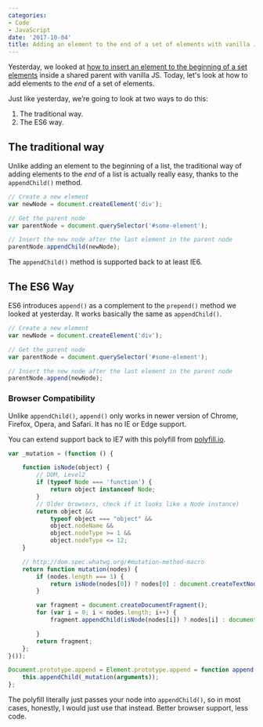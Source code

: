 ```yaml
---
categories:
- Code
- JavaScript
date: '2017-10-04'
title: Adding an element to the end of a set of elements with vanilla JavaScript
---
```


Yesterday, we looked at [how to insert an element to the beginning of a set elements](/adding-an-element-to-the-beginning-of-a-set-of-elements-with-vanilla-javascript/) inside a shared parent with vanilla JS. Today, let's look at how to add elements to the *end* of a set of elements.

Just like yesterday, we’re going to look at two ways to do this:

1. The traditional way.
2. The ES6 way.

## The traditional way

Unlike adding an element to the beginning of a list, the traditional way of adding elements to the *end* of a list is actually really easy, thanks to the `appendChild()` method.

```js
// Create a new element
var newNode = document.createElement('div');

// Get the parent node
var parentNode = document.querySelector('#some-element');

// Insert the new node after the last element in the parent node
parentNode.appendChild(newNode);
```

The `appendChild()` method is supported back to at least IE6.

## The ES6 Way


ES6 introduces `append()` as a complement to the `prepend()` method we looked at yesterday. It works basically the same as `appendChild()`.

```js
// Create a new element
var newNode = document.createElement('div');

// Get the parent node
var parentNode = document.querySelector('#some-element');

// Insert the new node after the last element in the parent node
parentNode.append(newNode);
```

### Browser Compatibility

Unlike `appendChild()`, `append()` only works in newer version of Chrome, Firefox, Opera, and Safari. It has no IE or Edge support.

You can extend support back to IE7 with this polyfill from [polyfill.io](http://polyfill.io).

```js
var _mutation = (function () {

    function isNode(object) {
        // DOM, Level2
        if (typeof Node === 'function') {
            return object instanceof Node;
        }
        // Older browsers, check if it looks like a Node instance)
        return object &&
            typeof object === "object" &&
            object.nodeName &&
            object.nodeType >= 1 &&
            object.nodeType <= 12;
    }

    // http://dom.spec.whatwg.org/#mutation-method-macro
    return function mutation(nodes) {
        if (nodes.length === 1) {
            return isNode(nodes[0]) ? nodes[0] : document.createTextNode(nodes[0] + '');
        }

        var fragment = document.createDocumentFragment();
        for (var i = 0; i < nodes.length; i++) {
            fragment.appendChild(isNode(nodes[i]) ? nodes[i] : document.createTextNode(nodes[i] + ''));

        }
        return fragment;
    };
}());

Document.prototype.append = Element.prototype.append = function append() {
    this.appendChild(_mutation(arguments));
};
```

The polyfill literally just passes your node into `appendChild()`, so in most cases, honestly, I would just use that instead. Better browser support, less code.